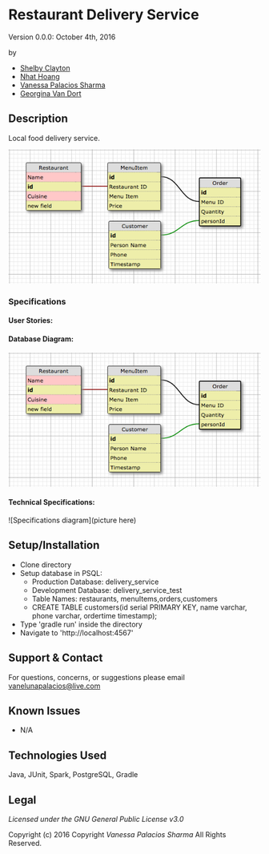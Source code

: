 #   Restaurant Delivery Service
Version 0.0.0: October 4th, 2016

by
* [Shelby Clayton](https://github.com/Shabis)
* [Nhat Hoang](https://github.com/hoangnh092185)
* [Vanessa Palacios Sharma](https://github.com/VanessaSharma)
* [Georgina Van Dort](https://github.com/GeorginaVanDort)

## Description
Local food delivery service.

![screenshot of project running](screenshot.png)


### Specifications
#### User Stories:


#### Database Diagram:
![database diagram](screenshot2.png)

#### Technical Specifications:
![Specifications diagram](picture here)
## Setup/Installation
* Clone directory
* Setup database in PSQL:
  * Production Database: delivery_service
  * Development Database: delivery_service_test
  * Table Names: restaurants, menuItems,orders,customers
  * CREATE TABLE customers(id serial PRIMARY KEY, name varchar, phone varchar, ordertime timestamp);
* Type 'gradle run' inside the directory
* Navigate to 'http://localhost:4567'

## Support & Contact
For questions, concerns, or suggestions please email vanelunapalacios@live.com

## Known Issues
* N/A

## Technologies Used
Java, JUnit, Spark, PostgreSQL, Gradle

## Legal
*Licensed under the GNU General Public License v3.0*

Copyright (c) 2016 Copyright _Vanessa Palacios Sharma_ All Rights Reserved.
